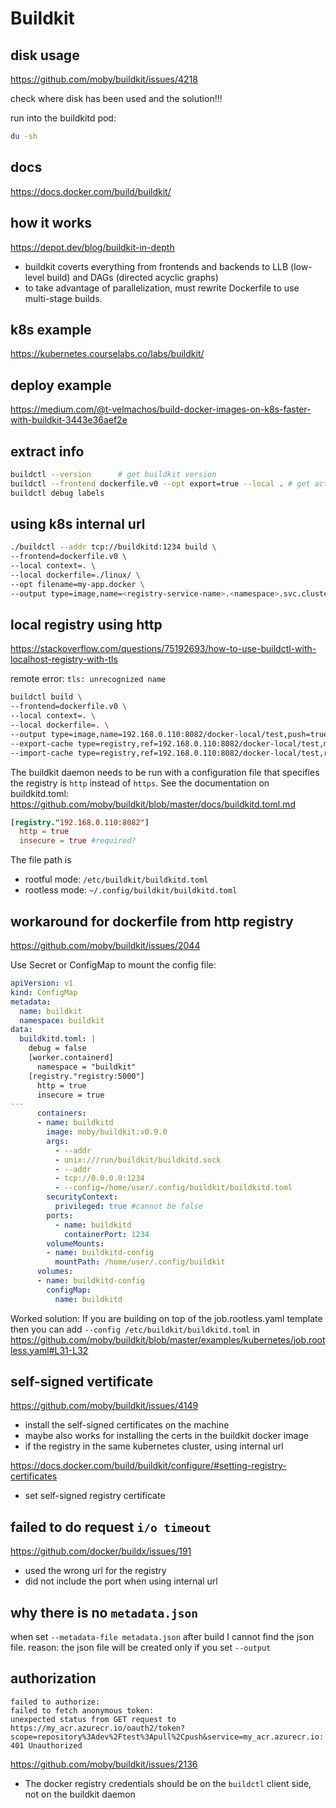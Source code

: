 # Buildkit

## disk usage
https://github.com/moby/buildkit/issues/4218

check where disk has been used and the solution!!!

run into the buildkitd pod:
```sh
du -sh
```

## docs
https://docs.docker.com/build/buildkit/

## how it works
https://depot.dev/blog/buildkit-in-depth
- buildkit coverts everything from frontends and backends to LLB (low-level build) and DAGs (directed acyclic graphs)
- to take advantage of parallelization, must rewrite Dockerfile to use multi-stage builds.

## k8s example
https://kubernetes.courselabs.co/labs/buildkit/

## deploy example
https://medium.com/@t-velmachos/build-docker-images-on-k8s-faster-with-buildkit-3443e36aef2e

## extract info
```sh
buildctl --version      # get buildkit version
buildctl --frontend dockerfile.v0 --opt export=true --local . # get active builders
buildctl debug labels
```

## using k8s internal url
```sh
./buildctl --addr tcp://buildkitd:1234 build \
--frontend=dockerfile.v0 \
--local context=. \
--local dockerfile=./linux/ \
--opt filename=my-app.docker \
--output type=image,name=<registry-service-name>.<namespace>.svc.cluster.local:5000/dev/test,push=true,registry.insecure=true
```

## local registry using http
https://stackoverflow.com/questions/75192693/how-to-use-buildctl-with-localhost-registry-with-tls

remote error: `tls: unrecognized name`
```sh
buildctl build \
--frontend=dockerfile.v0 \
--local context=. \
--local dockerfile=. \
--output type=image,name=192.168.0.110:8082/docker-local/test,push=true,registry.insecure=true \
--export-cache type=registry,ref=192.168.0.110:8082/docker-local/test,mode=max,push=true,registry.insecure=true \
--import-cache type=registry,ref=192.168.0.110:8082/docker-local/test,registry.insecure=true 
```

The buildkit daemon needs to be run with a configuration file that specifies the registry is `http` instead of `https`. 
See the documentation on buildkitd.toml: https://github.com/moby/buildkit/blob/master/docs/buildkitd.toml.md
```toml
[registry."192.168.0.110:8082"]
  http = true
  insecure = true #required?
```
The file path is 
- rootful mode: `/etc/buildkit/buildkitd.toml`
- rootless mode: `~/.config/buildkit/buildkitd.toml`

## workaround for dockerfile from http registry
https://github.com/moby/buildkit/issues/2044

Use Secret or ConfigMap to mount the config file: 
```yaml
apiVersion: v1
kind: ConfigMap
metadata:
  name: buildkit
  namespace: buildkit
data:
  buildkitd.toml: |
    debug = false
    [worker.containerd]
      namespace = "buildkit"
    [registry."registry:5000"]
      http = true
      insecure = true
---
      containers:
      - name: buildkitd
        image: moby/buildkit:v0.9.0
        args:
          - --addr
          - unix:///run/buildkit/buildkitd.sock
          - --addr
          - tcp://0.0.0.0:1234
          - --config=/home/user/.config/buildkit/buildkitd.toml
        securityContext:
          privileged: true #cannot be false
        ports:
          - name: buildkitd
            containerPort: 1234
        volumeMounts:
        - name: buildkitd-config
          mountPath: /home/user/.config/buildkit
      volumes:
      - name: buildkitd-config
        configMap:
          name: buildkitd
```

Worked solution:
If you are building on top of the job.rootless.yaml template
then you can add `--config /etc/buildkit/buildkitd.toml`
in https://github.com/moby/buildkit/blob/master/examples/kubernetes/job.rootless.yaml#L31-L32

## self-signed vertificate
https://github.com/moby/buildkit/issues/4149
- install the self-signed certificates on the machine
- maybe also works for installing the certs in the buildkit docker image
- if the registry in the same kubernetes cluster, using internal url

https://docs.docker.com/build/buildkit/configure/#setting-registry-certificates
- set self-signed registry certificate

## failed to do request `i/o timeout`
https://github.com/docker/buildx/issues/191
- used the wrong url for the registry
- did not include the port when using internal url

## why there is no `metadata.json`
when set `--metadata-file metadata.json` after build I cannot find the json file. reason: the json file will be created only if you set `--output`

## authorization
```
failed to authorize:
failed to fetch anonymous token:
unexpected status from GET request to
https://my_acr.azurecr.io/oauth2/token?scope=repository%3Adev%2Ftest%3Apull%2Cpush&service=my_acr.azurecr.io:
401 Unauthorized
```
https://github.com/moby/buildkit/issues/2136
- The docker registry credentials should be on the `buildctl` client side, not on the buildkit daemon
